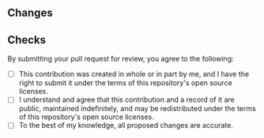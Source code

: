 ## Changes

<!-- Please summarize your changes. -->

<!-- Please link to any applicable information (forum posts, bug reports, etc.). -->

## Checks

By submitting your pull request for review, you agree to the following:

- [ ] This contribution was created in whole or in part by me, and I have the right to submit it under the terms of this repository's open source licenses.
- [ ] I understand and agree that this contribution and a record of it are public, maintained indefinitely, and may be redistributed under the terms of this repository's open source licenses.
- [ ] To the best of my knowledge, all proposed changes are accurate.
